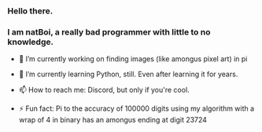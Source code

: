 ### Hello there.

### I am natBoi, a really bad programmer with little to no knowledge.

- 🔭 I’m currently working on finding images (like amongus pixel art) in pi
  
- 🌱 I’m currently learning Python, still. Even after learning it for years.
  
- 📫 How to reach me: Discord, but only if you're cool.
  
- ⚡ Fun fact: Pi to the accuracy of 100000 digits using my algorithm with
  a wrap of 4 in binary has an amongus ending at digit 23724

